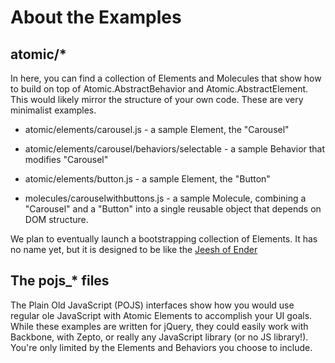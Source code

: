 # About the Examples

## atomic/*
In here, you can find a collection of Elements and Molecules that show how to build on top of Atomic.AbstractBehavior and Atomic.AbstractElement. This would likely mirror the structure of your own code. These are very minimalist examples.

* atomic/elements/carousel.js - a sample Element, the "Carousel"
* atomic/elements/carousel/behaviors/selectable - a sample Behavior that modifies "Carousel"
* atomic/elements/button.js - a sample Element, the "Button"

* molecules/carouselwithbuttons.js - a sample Molecule, combining a "Carousel" and a "Button" into a single reusable object that depends on DOM structure.

We plan to eventually launch a bootstrapping collection of Elements. It has no name yet, but it is designed to be like the [Jeesh of Ender](https://github.com/ender-js/jeesh)

## The pojs_* files
The Plain Old JavaScript (POJS) interfaces show how you would use regular ole JavaScript with Atomic Elements to accomplish your UI goals. While these examples are written for jQuery, they could easily work with Backbone, with Zepto, or really any JavaScript library (or no JS library!). You're only limited by the Elements and Behaviors you choose to include.
